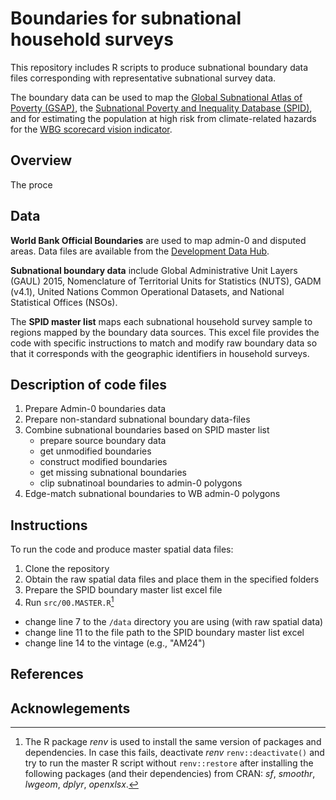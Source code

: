 # Boundaries for subnational household surveys

This repository includes R scripts to produce subnational boundary data files corresponding with representative subnational survey data.

The boundary data can be used to map the [Global Subnational Atlas of Poverty (GSAP)](https://pipmaps.worldbank.org/en/data/datatopics/poverty-portal/poverty-geospatial), the [Subnational Poverty and Inequality Database (SPID)](https://pipmaps.worldbank.org/en/data/datatopics/poverty-portal/poverty-interactivemap), and for estimating the population at high risk from climate-related hazards for the [WBG scorecard vision indicator](https://scorecard.worldbank.org/en/scorecard/our-vision#planet).

## Overview

The proce

## Data

**World Bank Official Boundaries** are used to map admin-0 and disputed areas. Data files are available from the [Development Data Hub](https://datacatalog.worldbank.org/search/dataset/0038272/World-Bank-Official-Boundaries).

**Subnational boundary data** include Global Administrative Unit Layers (GAUL) 2015, Nomenclature of Territorial Units for Statistics (NUTS), GADM (v4.1), United Nations Common Operational Datasets, and National Statistical Offices (NSOs).

The **SPID master list** maps each subnational household survey sample to regions mapped by the boundary data sources. This excel file provides the code with specific instructions to match and modify raw boundary data so that it corresponds with the geographic identifiers in household surveys.

## Description of code files

1. Prepare Admin-0 boundaries data
2. Prepare non-standard subnational boundary data-files
3. Combine subnational boundaries based on SPID master list
    - prepare source boundary data
    - get unmodified boundaries
    - construct modified boundaries
    - get missing subnational boundaries
    - clip subnatinoal boundaries to admin-0 polygons
4. Edge-match subnational boundaries to WB admin-0 polygons

## Instructions

To run the code and produce master spatial data files:

1. Clone the repository
2. Obtain the raw spatial data files and place them in the specified folders
3. Prepare the SPID boundary master list excel file
3. Run `src/00.MASTER.R`[^1]
  - change line 7 to the `/data` directory you are using (with raw spatial data)
  - change line 11 to the file path to the SPID boundary master list excel
  - change line 14 to the vintage (e.g., "AM24")
  
[^1]: The R package _renv_ is used to install the same version of packages and dependencies. In case this fails, deactivate _renv_ `renv::deactivate()` and try to run the master R script without `renv::restore` after installing the following packages (and their dependencies) from CRAN: _sf_, _smoothr_, _lwgeom_, _dplyr_, _openxlsx_.

## References

## Acknowlegements
